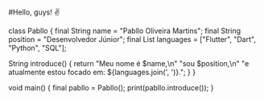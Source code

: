 #Hello, guys! ✌️

class Pabllo {
  final String name = "Pabllo Oliveira Martins";
  final String position = "Desenvolvedor Júnior";
  final List<String> languages = ["Flutter", "Dart", "Python", "SQL"];

  String introduce() {
    return "Meu nome é $name,\n"
           "sou $position,\n"
           "e atualmente estou focado em: ${languages.join(', ')}.";
  }
}

void main() {
  final pabllo = Pabllo();
  print(pabllo.introduce());
}

